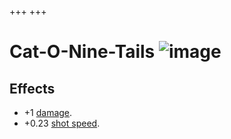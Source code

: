 +++
+++

 # Cat-O-Nine-Tails ![image](/image/Cat-O-Nine-Tails.png) 

Effects
---------


* +1 [damage](/wiki/Damage "Damage").
* +0.23 [shot speed](/wiki/Shot_speed "Shot speed").


